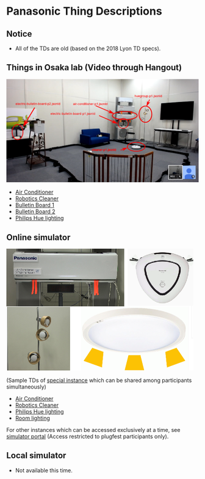# Panasonic Thing Descriptions

## Notice

- All of the TDs are old (based on the 2018 Lyon TD specs).

## Things in Osaka lab (Video through Hangout)

![Lab Image](images/Panasonic_Osaka_Lab_Things_Arrangement.png)

- [Air Conditioner](airConditioner_p1.jsonld)
- [Robotics Cleaner](cleaner_p1.jsonld)
- [Bulletin Board 1](electricBulletinBoard_p1.jsonld)
- [Bulletin Board 2](electricBulletinBoard_p2.jsonld)
- [Philips Hue lighting](huegroup_p1.jsonld)

## Online simulator

![Online Simulator Devices](images/Panasonic_Online_Simulator_devices.png)

(Sample TDs of [special instance](https://w3c.p-wot.com:3009) which can be shared among participants simultaneously)

- [Air Conditioner](Online_Simulator/PanaSimAirConditioner5.jsonld)
- [Robotics Cleaner](Online_Simulator/PanaSimCleaner5.jsonld)
- [Philips Hue lighting](Online_Simulator/PanaSimHueGroup5.jsonld)
- [Room lighting](Online_Simulator/PanaSimRoomLight5.jsonld)

For other instances which can be accessed exclusively at a time, see [simulator portal](https://w3c.p-wot.com:3011) (Access restricted to plugfest participants only).

## Local simulator

- Not available this time.
